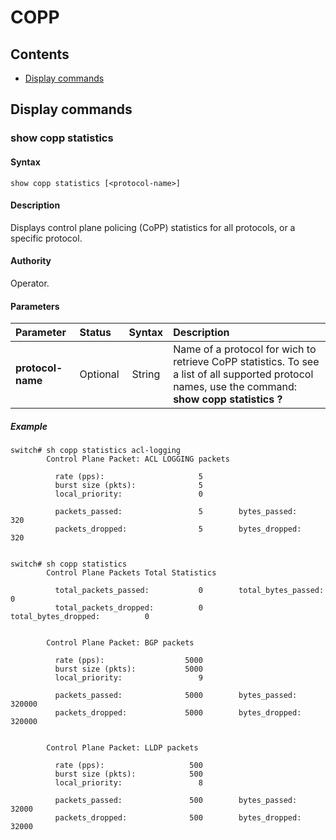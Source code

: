 # COPP

## Contents
- [Display commands](#display-commands)

## Display commands

### show copp statistics

#### Syntax


`show copp statistics [<protocol-name>]`

#### Description
Displays control plane policing (CoPP) statistics for all protocols, or a specific protocol.

#### Authority
Operator.

#### Parameters

| Parameter | Status   | Syntax         | Description                                                   |
|:-----------|:----------|:----------------:|:-----------------------------------------------------------------|
| **protocol-name** | Optional| String  | Name of a protocol for wich to retrieve CoPP statistics. To see a list of all supported protocol names, use the command: **show copp statistics ?** |

##### Example
```
switch# sh copp statistics acl-logging
        Control Plane Packet: ACL LOGGING packets

          rate (pps):                     5
          burst size (pkts):              5
          local_priority:                 0

          packets_passed:                 5        bytes_passed:               320
          packets_dropped:                5        bytes_dropped:              320


switch# sh copp statistics
        Control Plane Packets Total Statistics

          total_packets_passed:           0        total_bytes_passed:           0
          total_packets_dropped:          0        total_bytes_dropped:          0


        Control Plane Packet: BGP packets

          rate (pps):                  5000
          burst size (pkts):           5000
          local_priority:                 9

          packets_passed:              5000        bytes_passed:            320000
          packets_dropped:             5000        bytes_dropped:           320000


        Control Plane Packet: LLDP packets

          rate (pps):                   500
          burst size (pkts):            500
          local_priority:                 8

          packets_passed:               500        bytes_passed:             32000
          packets_dropped:              500        bytes_dropped:            32000

```
